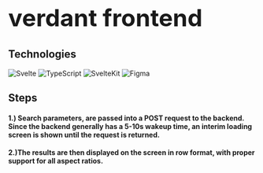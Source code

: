 <h1 style="font-size: 48px">verdant frontend</h1>

## Technologies
![Svelte](https://img.shields.io/badge/Svelte-FF3E00?style=for-the-badge&logo=svelte&logoColor=white)
![TypeScript](https://img.shields.io/badge/TypeScript-3178C6?style=for-the-badge&logo=typescript&logoColor=white)
![SvelteKit](https://img.shields.io/badge/SvelteKit-000000?style=for-the-badge&logo=svelte&logoColor=white)
![Figma](https://img.shields.io/badge/Figma-F24E1E?style=for-the-badge&logo=figma&logoColor=white)

## Steps
<h4>1.) Search parameters, are passed into a POST request to the backend. Since the backend generally has a 5-10s wakeup time, an interim loading screen is shown until the request is returned.</h4>

<h4>2.)The results are then displayed on the screen in row format, with proper support for all aspect ratios. </h4>



